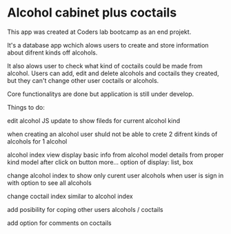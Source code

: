# Alcohol cabinet plus coctails

This app was created at Coders lab bootcamp as an end projekt.

It's a database app wchich alows users to create and store information about difrent kinds off alcohols. 

It also alows user to check what kind of coctails could be made from alcohol. Users can add, edit and delete alcohols and coctails they created, but they can't change other user coctails or alcohols.

Core functionalitys are done but application is still under develop.

Things to do:

edit alcohol JS update to show fileds for current alcohol kind

when creating an alcohol user shuld not be able to crete 2 difrent kinds of alcohols for 1 alcohol

alcohol index view display
    basic info from alcohol model
    details from proper kind model after click on button more...
    option of display: list, box

change alcohol index to show only curent user alcohols when user is sign in with option to see all alcohols

change coctail index similar to alcohol index

add posibility for coping other users alcohols / coctails

add option for comments on coctails
